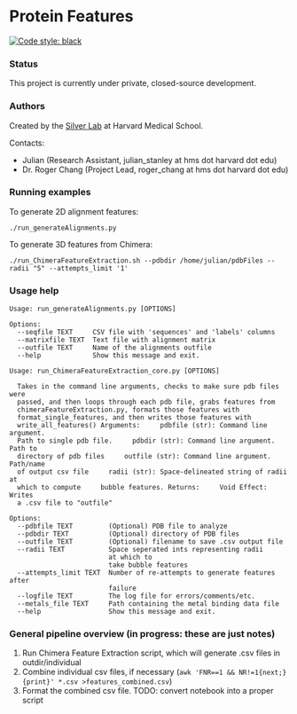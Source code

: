 # Protein Features

[![Code style: black](https://img.shields.io/badge/code%20style-black-000000.svg)](https://github.com/ambv/black)

### Status

This project is currently under private, closed-source development.

### Authors

Created by the [Silver Lab](http://silver.med.harvard.edu/) at Harvard Medical School. 

Contacts:
* Julian (Research Assistant, julian_stanley at hms dot harvard dot edu)
* Dr. Roger Chang (Project Lead, roger_chang at hms dot harvard dot edu)

### Running examples

To generate 2D alignment features:
```{BASH}
./run_generateAlignments.py
```

To generate 3D features from Chimera:
```{BASH}
./run_ChimeraFeatureExtraction.sh --pdbdir /home/julian/pdbFiles --radii "5" --attempts_limit '1'
```

### Usage help

```
Usage: run_generateAlignments.py [OPTIONS]

Options:
  --seqfile TEXT     CSV file with 'sequences' and 'labels' columns
  --matrixfile TEXT  Text file with alignment matrix
  --outfile TEXT     Name of the alignments outfile
  --help             Show this message and exit.
```

```
Usage: run_ChimeraFeatureExtraction_core.py [OPTIONS]

  Takes in the command line arguments, checks to make sure pdb files were
  passed, and then loops through each pdb file, grabs features from
  chimeraFeatureExtraction.py, formats those features with
  format_single_features, and then writes those features with
  write_all_features() Arguments:     pdbfile (str): Command line argument.
  Path to single pdb file.     pdbdir (str): Command line argument. Path to
  directory of pdb files     outfile (str): Command line argument. Path/name
  of output csv file     radii (str): Space-delineated string of radii at
  which to compute     bubble features. Returns:     Void Effect:     Writes
  a .csv file to "outfile"

Options:
  --pdbfile TEXT         (Optional) PDB file to analyze
  --pdbdir TEXT          (Optional) directory of PDB files
  --outfile TEXT         (Optional) filename to save .csv output file
  --radii TEXT           Space seperated ints representing radii
                         at which to
                         take bubble features
  --attempts_limit TEXT  Number of re-attempts to generate features after
                         failure
  --logfile TEXT         The log file for errors/comments/etc.
  --metals_file TEXT     Path containing the metal binding data file
  --help                 Show this message and exit.
```

### General pipeline overview (in progress: these are just notes)

1. Run Chimera Feature Extraction script, which will generate .csv files in outdir/individual
2. Combine individual csv files, if necessary (`awk 'FNR==1 && NR!=1{next;}{print}' *.csv >features_combined.csv`)
3. Format the combined csv file. TODO: convert notebook into a proper script
